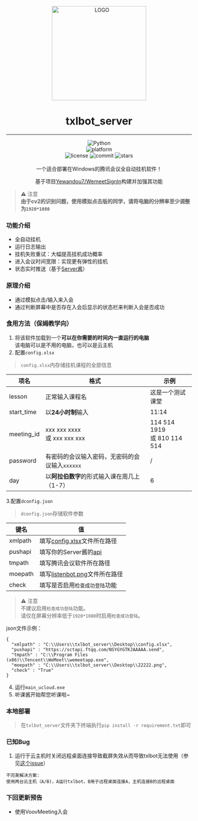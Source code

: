 <div align="center">
<img alt="LOGO" src="https://fastly.jsdelivr.net/gh/pk5ls20/txlbot_server@master/txmbotlogo.png" width="256" height="256" />

# txlbot_server
<hr>
<div>
    <img alt="Python" src="https://img.shields.io/badge/python-3.9.11 Pass-%2300599C?logo=python">
</div>
<div>
    <img alt="platform" src="https://img.shields.io/badge/platform-Windows-blueviolet">
</div>
<div>
    <img alt="license" src="https://img.shields.io/github/license/pk5ls20/txlbot_server">
    <img alt="commit" src="https://img.shields.io/github/commit-activity/m/pk5ls20/txlbot_server?color=%23ff69b4">
    <img alt="stars" src="https://img.shields.io/github/stars/pk5ls20/txlbot_server?style=social">
</div>
<br>
一个适合部署在Windows的腾讯会议全自动挂机软件！  

基于项目[Yewandou7/WemeetSignIn](https://github.com/Yewandou7/WemeetSignIn)构建并加强其功能
<br>
</div>

> ⚠ 注意<br>**由于cv2的识别问题，使用模拟点击版的同学，请将电脑的分辨率至少调整为`1920*1080`**

### 功能介绍
- 全自动挂机
- 运行日志输出
- 挂机失败重试：大幅提高挂机成功概率
- 进入会议时间宽限：实现更有弹性的挂机
- 状态实时推送（基于[Server酱](https://sct.ftqq.com/sendkey)）
### 原理介绍
- 通过模拟点击/输入来入会
- 通过判断屏幕中是否存在入会后显示的状态栏来判断入会是否成功
### 食用方法（保姆教学向）
1. 将该软件加载到一个**可以在你需要的时间内一直运行的电脑**</br>该电脑可以是不用的电脑，也可以是云主机
2. 配置`config.xlsx`
> `config.xlsx`内存储挂机课程的全部信息

| 项名         | 格式                             | 示例                               |
|------------|--------------------------------|----------------------------------|
| lesson     | 正常输入课程名                        | 这是一个测试课堂                         |
| start_time | 以**24小时制**输入                   | 11:14                            |
| meeting_id | xxx xxx xxxx</br>或 xxx xxx xxx | 114 514 1919 </br> 或 810 114 514 |
| password   | 有密码的会议输入密码，无密码的会议输入`xxxxxx`    | /                                |
| day        | 以**阿拉伯数字**的形式输入课在周几上（1-7）      | 6                                |
  
3.配置`dconfig.json`
> `dconfig.json`存储软件参数

| 键名      | 值                                                                                           |
|---------|---------------------------------------------------------------------------------------------|
| xmlpath | 填写[config.xlsx](https://github.com/pk5ls20/txlbot_server/blob/master/config.xlsx)文件所在路径     |
| pushapi | 填写你的Server酱的[api](https://sct.ftqq.com/sendkey)                                             |
| tmpath  | 填写腾讯会议软件所在路径                                                                                |
| moepath | 填写[listenbot.png](https://github.com/pk5ls20/txlbot_server/blob/master/listenbot.png)文件所在路径 |
 | check   | 填写是否启用`检查成功登陆`功能                                                                            |
> ⚠ 注意<br>不建议启用`检查成功登陆`功能。<br>请仅在屏幕分辨率低于`1920*1080`时启用`检查成功登陆`。

json文件示例：
```angular2html
{
  "xmlpath" : "C:\\Users\\txlbot_server\\Desktop\\config.xlsx",
  "pushapi" : "https://sctapi.ftqq.com/NSYGYGTKJAAAAA.send",
  "tmpath" : "C:\\Program Files (x86)\\Tencent\\WeMeet\\wemeetapp.exe",
  "moepath" : "C:\\Users\\txlbot_server\\Desktop\\22222.png",
  "check" : "True"
}
```
4. 运行`main_ucloud.exe`
5. 听课酱开始帮您听课啦~
### 本地部署
>在`txlbot_server`文件夹下终端执行`pip install -r requirement.txt`即可
### 已知Bug
1. 运行于云主机时关闭远程桌面连接导致截屏失效从而导致txlbot无法使用（参见[这个issue](https://github.com/python-pillow/Pillow/issues/2631)）</br>
```angular2html
不完美解决方案:
使用两台云主机（A/B)，A运行txlbot，B用于远程桌面连接A，主机连接B的远程桌面
```
### 下回更新预告
- 使用VoovMeeting入会